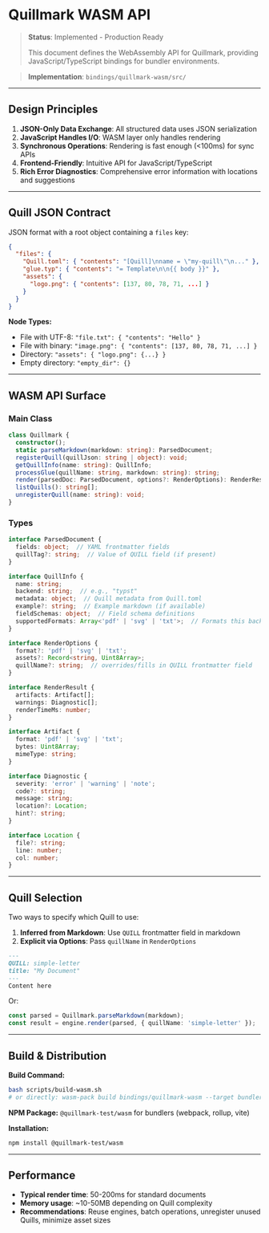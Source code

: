 # Quillmark WASM API

> **Status**: Implemented - Production Ready
>
> This document defines the WebAssembly API for Quillmark, providing JavaScript/TypeScript bindings for bundler environments.

> **Implementation**: `bindings/quillmark-wasm/src/`

---

## Design Principles

1. **JSON-Only Data Exchange**: All structured data uses JSON serialization
2. **JavaScript Handles I/O**: WASM layer only handles rendering
3. **Synchronous Operations**: Rendering is fast enough (<100ms) for sync APIs
4. **Frontend-Friendly**: Intuitive API for JavaScript/TypeScript
5. **Rich Error Diagnostics**: Comprehensive error information with locations and suggestions

---

## Quill JSON Contract

JSON format with a root object containing a `files` key:

```json
{
  "files": {
    "Quill.toml": { "contents": "[Quill]\nname = \"my-quill\"\n..." },
    "glue.typ": { "contents": "= Template\n\n{{ body }}" },
    "assets": {
      "logo.png": { "contents": [137, 80, 78, 71, ...] }
    }
  }
}
```

**Node Types:**
- File with UTF-8: `"file.txt": { "contents": "Hello" }`
- File with binary: `"image.png": { "contents": [137, 80, 78, 71, ...] }`
- Directory: `"assets": { "logo.png": {...} }`
- Empty directory: `"empty_dir": {}`

---

## WASM API Surface

### Main Class

```typescript
class Quillmark {
  constructor();
  static parseMarkdown(markdown: string): ParsedDocument;
  registerQuill(quillJson: string | object): void;
  getQuillInfo(name: string): QuillInfo;
  processGlue(quillName: string, markdown: string): string;
  render(parsedDoc: ParsedDocument, options?: RenderOptions): RenderResult;
  listQuills(): string[];
  unregisterQuill(name: string): void;
}
```

### Types

```typescript
interface ParsedDocument {
  fields: object;  // YAML frontmatter fields
  quillTag?: string;  // Value of QUILL field (if present)
}

interface QuillInfo {
  name: string;
  backend: string;  // e.g., "typst"
  metadata: object;  // Quill metadata from Quill.toml
  example?: string;  // Example markdown (if available)
  fieldSchemas: object;  // Field schema definitions
  supportedFormats: Array<'pdf' | 'svg' | 'txt'>;  // Formats this backend supports
}

interface RenderOptions {
  format?: 'pdf' | 'svg' | 'txt';
  assets?: Record<string, Uint8Array>;
  quillName?: string;  // overrides/fills in QUILL frontmatter field
}

interface RenderResult {
  artifacts: Artifact[];
  warnings: Diagnostic[];
  renderTimeMs: number;
}

interface Artifact {
  format: 'pdf' | 'svg' | 'txt';
  bytes: Uint8Array;
  mimeType: string;
}

interface Diagnostic {
  severity: 'error' | 'warning' | 'note';
  code?: string;
  message: string;
  location?: Location;
  hint?: string;
}

interface Location {
  file?: string;
  line: number;
  col: number;
}
```

---

## Quill Selection

Two ways to specify which Quill to use:

1. **Inferred from Markdown**: Use `QUILL` frontmatter field in markdown
2. **Explicit via Options**: Pass `quillName` in `RenderOptions`

```markdown
---
QUILL: simple-letter
title: "My Document"
---
Content here
```

Or:

```typescript
const parsed = Quillmark.parseMarkdown(markdown);
const result = engine.render(parsed, { quillName: 'simple-letter' });
```

---

## Build & Distribution

**Build Command:**
```bash
bash scripts/build-wasm.sh
# or directly: wasm-pack build bindings/quillmark-wasm --target bundler
```

**NPM Package:** `@quillmark-test/wasm` for bundlers (webpack, rollup, vite)

**Installation:**
```bash
npm install @quillmark-test/wasm
```

---

## Performance

- **Typical render time**: 50-200ms for standard documents
- **Memory usage**: ~10-50MB depending on Quill complexity
- **Recommendations**: Reuse engines, batch operations, unregister unused Quills, minimize asset sizes
